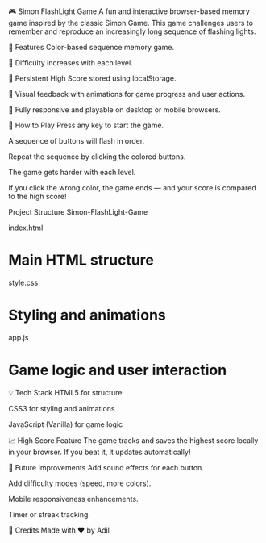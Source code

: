 🎮 Simon FlashLight Game
A fun and interactive browser-based memory game inspired by the classic Simon Game. This game challenges users to remember and reproduce an increasingly long sequence of flashing lights.

🚀 Features
 Color-based sequence memory game.

🧠 Difficulty increases with each level.

💾 Persistent High Score stored using localStorage.

🎉 Visual feedback with animations for game progress and user actions.

📱 Fully responsive and playable on desktop or mobile browsers.



🧩 How to Play
Press any key to start the game.

A sequence of buttons will flash in order.

Repeat the sequence by clicking the colored buttons.

The game gets harder with each level.

If you click the wrong color, the game ends — and your score is compared to the high score!

Project Structure
Simon-FlashLight-Game

index.html     
# Main HTML structure
 style.css     
 # Styling and animations
 app.js     
 # Game logic and user interaction

💡 Tech Stack
HTML5 for structure

CSS3 for styling and animations

JavaScript (Vanilla) for game logic

📈 High Score Feature
The game tracks and saves the highest score locally in your browser. If you beat it, it updates automatically!

📌 Future Improvements
Add sound effects for each button.

Add difficulty modes (speed, more colors).

Mobile responsiveness enhancements.

Timer or streak tracking.

🙌 Credits
Made with ❤️ by Adil

